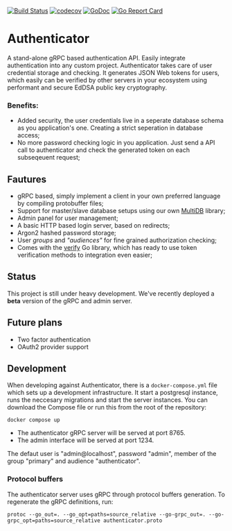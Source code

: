[![Build Status](https://travis-ci.org/moapis/authenticator.svg?branch=master)](https://travis-ci.org/moapis/authenticator)
[![codecov](https://codecov.io/gh/moapis/authenticator/branch/master/graph/badge.svg)](https://codecov.io/gh/moapis/authenticator)
[![GoDoc](https://godoc.org/github.com/moapis/authenticator?status.svg)](https://godoc.org/github.com/moapis/authenticator)
[![Go Report Card](https://goreportcard.com/badge/github.com/moapis/authenticator)](https://goreportcard.com/report/github.com/moapis/authenticator)

# Authenticator

A stand-alone gRPC based authentication API. Easily integrate authentication into any custom project. Authenticator takes care of user credential storage and checking. It generates JSON Web tokens for users, which easily can be verified by other servers in your ecosystem using performant and secure EdDSA public key cryptography.

### Benefits:

 - Added security, the user credentials live in a seperate database schema as you application's one. Creating a strict seperation in database access;
 - No more password checking logic in you application. Just send a API call to authenticator and check the generated token on each subseqeuent request;

## Fautures

 - gRPC based, simply implement a client in your own preferred language by compiling protobuffer files;
 - Support for master/slave database setups using our own [MultiDB](https://github.com/moapis/multidb) library;
 - Admin panel for user management;
 - A basic HTTP based login server, based on redirects;
 - Argon2 hashed password storage;
 - User *groups* and *"audiences"* for fine grained authorization checking;
 - Comes with the [verify](verify) Go library, which has ready to use token verification methods to integration even easier;

## Status

This project is still under heavy development. We've recently deployed a **beta** version of the gRPC and admin server.

## Future plans

 - Two factor authentication
 - OAuth2 provider support

## Development

When developing against Authenticator, there is a `docker-compose.yml` file which sets up a development infrastructure. It start a postgresql instance, runs the neccesary migrations and start the server instances. You can download the Compose file or run this from the root of the repository:

````
docker compose up
````

- The authenticator gRPC server will be served at port 8765.
- The admin interface will be served at port 1234.

The defaut user is "admin@localhost", password "admin", member of the group "primary" and audience "authenticator".

### Protocol buffers

The authenticator server uses gRPC through protocol buffers generation. To regenerate the gRPC definitions, run:

````
protoc --go_out=. --go_opt=paths=source_relative --go-grpc_out=. --go-grpc_opt=paths=source_relative authenticator.proto
````
